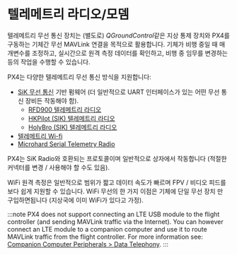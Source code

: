# 텔레메트리 라디오/모뎀

텔레메트리 무선 통신 장치는 (별도로) *QGroundControl*같은 지상 통제 장치와 PX4를 구동하는 기체간 무선 MAVLink 연결을 목적으로 활용합니다. 기체가 비행 중일 때 매개변수를 조정하고, 실시간으로 원격 측정 데이터를 확인하고, 비행 중 임무를 변경하는 등의 작업을 수행할 수 있습니다.

PX4는 다양한 텔레메트리 무선 통신 방식을 지원합니다:

* [SiK 무선 통신](../telemetry/sik_radio.md) 기반 펌웨어 (더 일반적으로 UART 인터페이스가 있는 어떤 무선 통신 장비든 작동해야 함). 
  * [RFD900 텔레메트리 라디오](../telemetry/rfd900_telemetry.md)
  * [HKPilot (SIK) 텔레메트리 라디오](../telemetry/hkpilot_sik_radio.md)
  * [HolyBro (SIK) 텔레메트리 라디오](../telemetry/holybro_sik_radio.md)
* [텔레메트리 Wi-fi](../telemetry/telemetry_wifi.md)
* [Microhard Serial Telemetry Radio](../telemetry/microhard_serial.md)

PX4는 SiK Radio와 호환되는 프로토콜이며 일반적으로 상자에서 작동합니다 (적절한 커넥터를 변경 / 사용해야 할 수도 있음).

WiFi 원격 측정은 일반적으로 범위가 짧고 데이터 속도가 빠르며 FPV / 비디오 피드를보다 쉽게 지원할 수 있습니다. WiFi 무선의 한 가지 이점은 기체에 단일 무선 장치 만 구입하면됩니다 (지상국에 이미 WiFi가 있다고 가정).

:::note PX4 does not support connecting an LTE USB module to the flight controller (and sending MAVLink traffic via the Internet). You can however connect an LTE module to a companion computer and use it to route MAVLink traffic from the flight controller. For more information see: [Companion Computer Peripherals > Data Telephony](../peripherals/companion_computer_peripherals.md#data_telephony).
:::